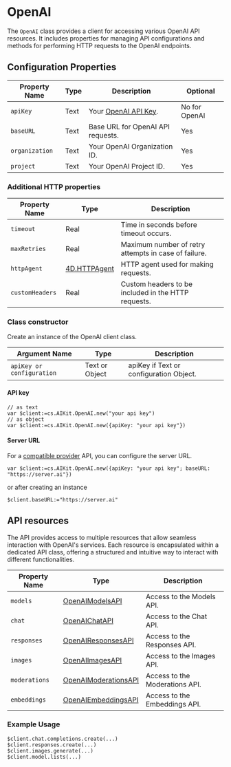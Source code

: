 # OpenAI

The `OpenAI` class provides a client for accessing various OpenAI API resources. It includes properties for managing API configurations and methods for performing HTTP requests to the OpenAI endpoints.

## Configuration Properties

| Property Name     | Type  | Description                       | Optional |
|-------------------|-------|-----------------------------------|----------|
| `apiKey`          | Text  | Your [OpenAI API Key](https://platform.openai.com/api-keys).              | No for OpenAI	   |
| `baseURL`         | Text  | Base URL for OpenAI API requests. | Yes      |
| `organization`    | Text  | Your OpenAI Organization ID.      | Yes      |
| `project`         | Text  | Your OpenAI Project ID.           | Yes      |

### Additional HTTP properties

| Property Name     | Type  | Description                       |
|-------------------|-------|-----------------------------------|
| `timeout`         | Real  | Time in seconds before timeout occurs. | 
| `maxRetries`      | Real  | Maximum number of retry attempts in case of failure. | 
| `httpAgent`      | [4D.HTTPAgent](https://developer.4d.com/docs/API/HTTPAgentClass)  | HTTP agent used for making requests. | 
| `customHeaders`      | Real  | Custom headers to be included in the HTTP requests. | 

### Class constructor

Create an instance of the OpenAI client class.

| Argument Name | Type      | Description                                               |
|---------------|-----------|-----------------------------------------------------------|
| `apiKey or configuration` | Text or Object  | apiKey if Text or configuration Object. |

#### API key

```4d
// as text
var $client:=cs.AIKit.OpenAI.new("your api key")
// as object
var $client:=cs.AIKit.OpenAI.new({apiKey: "your api key"})
```

#### Server URL

For a [compatible provider](../compatible-openai.md) API, you can configure the server URL.

```4d
var $client:=cs.AIKit.OpenAI.new({apiKey: "your api key"; baseURL: "https://server.ai"})
```

or after creating an instance

```4d
$client.baseURL:="https://server.ai"
```

## API resources

The API provides access to multiple resources that allow seamless interaction with OpenAI's services. Each resource is encapsulated within a dedicated API class, offering a structured and intuitive way to interact with different functionalities.

| Property Name     | Type                                            | Description                    |
|-------------------|-------------------------------------------------|--------------------------------|
| `models`          | [OpenAIModelsAPI](OpenAIModelsAPI.md)           | Access to the Models API.      |
| `chat`            | [OpenAIChatAPI](OpenAIChatAPI.md)               | Access to the Chat API.        |
| `responses`       | [OpenAIResponsesAPI](OpenAIResponsesAPI.md)     | Access to the Responses API.   |
| `images`          | [OpenAIImagesAPI](OpenAIImagesAPI.md)           | Access to the Images API.      |
| `moderations`     | [OpenAIModerationsAPI](OpenAIModerationsAPI.md) | Access to the Moderations API. |
| `embeddings`      | [OpenAIEmbeddingsAPI](OpenAIEmbeddingsAPI.md)   | Access to the Embeddings API.  |

### Example Usage

```4d
$client.chat.completions.create(...)
$client.responses.create(...)
$client.images.generate(...)
$client.model.lists(...)
```
